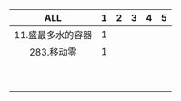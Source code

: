 |        ALL        | 1    | 2    | 3    | 4    | 5    |
| :---------------: | ---- | ---- | ---- | ---- | ---- |
| 11.盛最多水的容器 | 1    |      |      |      |      |
|    283.移动零     | 1    |      |      |      |      |
|                   |      |      |      |      |      |
|                   |      |      |      |      |      |
|                   |      |      |      |      |      |
|                   |      |      |      |      |      |
|                   |      |      |      |      |      |
|                   |      |      |      |      |      |
|                   |      |      |      |      |      |
|                   |      |      |      |      |      |
|                   |      |      |      |      |      |
 
